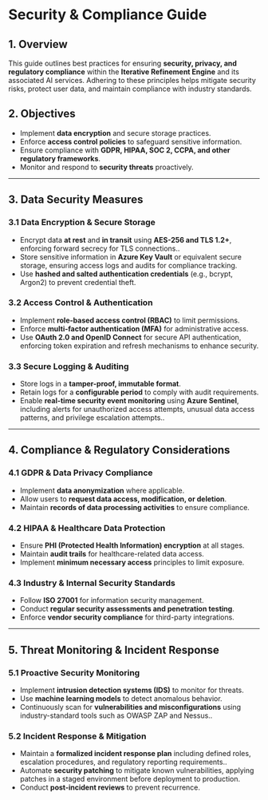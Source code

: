 # Security & Compliance Guide

## **1. Overview**
This guide outlines best practices for ensuring **security, privacy, and regulatory compliance** within the **Iterative Refinement Engine** and its associated AI services. Adhering to these principles helps mitigate security risks, protect user data, and maintain compliance with industry standards.

## **2. Objectives**
- Implement **data encryption** and secure storage practices.
- Enforce **access control policies** to safeguard sensitive information.
- Ensure compliance with **GDPR, HIPAA, SOC 2, CCPA, and other regulatory frameworks**.
- Monitor and respond to **security threats** proactively.

---

## **3. Data Security Measures**

### **3.1 Data Encryption & Secure Storage**
- Encrypt data **at rest** and **in transit** using **AES-256 and TLS 1.2+**, enforcing forward secrecy for TLS connections..
- Store sensitive information in **Azure Key Vault** or equivalent secure storage, ensuring access logs and audits for compliance tracking.
- Use **hashed and salted authentication credentials** (e.g., bcrypt, Argon2) to prevent credential theft.

### **3.2 Access Control & Authentication**
- Implement **role-based access control (RBAC)** to limit permissions.
- Enforce **multi-factor authentication (MFA)** for administrative access.
- Use **OAuth 2.0 and OpenID Connect** for secure API authentication, enforcing token expiration and refresh mechanisms to enhance security.

### **3.3 Secure Logging & Auditing**
- Store logs in a **tamper-proof, immutable format**.
- Retain logs for a **configurable period** to comply with audit requirements.
- Enable **real-time security event monitoring** using **Azure Sentinel**, including alerts for unauthorized access attempts, unusual data access patterns, and privilege escalation attempts..

---

## **4. Compliance & Regulatory Considerations**

### **4.1 GDPR & Data Privacy Compliance**
- Implement **data anonymization** where applicable.
- Allow users to **request data access, modification, or deletion**.
- Maintain **records of data processing activities** to ensure compliance.

### **4.2 HIPAA & Healthcare Data Protection**
- Ensure **PHI (Protected Health Information) encryption** at all stages.
- Maintain **audit trails** for healthcare-related data access.
- Implement **minimum necessary access** principles to limit exposure.

### **4.3 Industry & Internal Security Standards**
- Follow **ISO 27001** for information security management.
- Conduct **regular security assessments and penetration testing**.
- Enforce **vendor security compliance** for third-party integrations.

---

## **5. Threat Monitoring & Incident Response**

### **5.1 Proactive Security Monitoring**
- Implement **intrusion detection systems (IDS)** to monitor for threats.
- Use **machine learning models** to detect anomalous behavior.
- Continuously scan for **vulnerabilities and misconfigurations** using industry-standard tools such as OWASP ZAP and Nessus..

### **5.2 Incident Response & Mitigation**
- Maintain a **formalized incident response plan** including defined roles, escalation procedures, and regulatory reporting requirements..
- Automate **security patching** to mitigate known vulnerabilities, applying patches in a staged environment before deployment to production.
- Conduct **post-incident reviews** to prevent recurrence.
